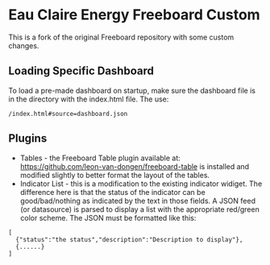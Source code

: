# Eau Claire Energy Freeboard Custom

This is a fork of the original Freeboard repository with some custom changes.

## Loading Specific Dashboard

To load a pre-made dashboard on startup, make sure the dashboard file is in the directory with the index.html file. The use: 

```
/index.html#source=dashboard.json

```

## Plugins

* Tables - the Freeboard Table plugin available at: https://github.com/leon-van-dongen/freeboard-table is installed and modified slightly to better format the layout of the tables.
* Indicator List - this is a modification to the existing indicator widiget. The difference here is that the status of the indicator can be good/bad/nothing as indicated by the text in those fields. A JSON feed (or datasource) is parsed to display a list with the appropriate red/green color scheme. The JSON must be formatted like this: 

```
[
  {"status":"the status","description":"Description to display"},
  {......}
]
```
